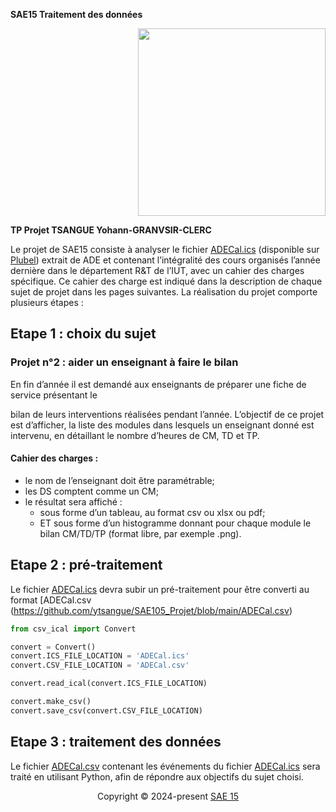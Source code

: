 
**SAE15 Traitement des données**

<p align="right">
   <img src="https://www.hostblog.fr/wp-content/uploads/2021/06/dut-reseaux-telecommunication-840x400.jpg" width="300"" />
</p>


 **TP Projet TSANGUE Yohann-GRANVSIR-CLERC**                                    


 Le projet de SAE15 consiste à analyser le fichier [ADECal.ics](https://github.com/ytsangue/SAE105_Projet/blob/main/ADECal.ics) 
 (disponible sur [Plubel](https://plubel-prod.u-bourgogne.fr/course/view.php?id=5152)) extrait de ADE et contenant l’intégralité des cours organisés l’année dernière dans le département
R&T de l’IUT, avec un cahier des charges spécifique. Ce cahier des charge est indiqué dans la description de chaque sujet de projet dans les pages suivantes.
La réalisation du projet comporte plusieurs étapes :  

## Etape 1 : choix du sujet
### Projet n°2 : aider un enseignant à faire le bilan  
   
En fin d’année il est demandé aux enseignants de préparer une fiche de service présentant le                    
    
   
bilan de leurs interventions réalisées pendant l’année. L’objectif de ce projet est d’afficher,
la liste des modules dans lesquels un enseignant donné est intervenu, en détaillant le nombre
d’heures de CM, TD et TP.  
   
#### Cahier des charges :  
   
   - le nom de l’enseignant doit être paramétrable;  
   - les DS comptent comme un CM;  
   - le résultat sera affiché :  
       - sous forme d’un tableau, au format csv ou xlsx ou pdf;  
       - ET sous forme d’un histogramme donnant pour chaque module le bilan CM/TD/TP (format libre, par exemple .png).  

## Etape 2 : pré-traitement  

Le fichier [ADECal.ics](https://github.com/ytsangue/SAE105_Projet/blob/main/ADECal.ics) devra subir un pré-traitement pour être converti au format [ADECal.csv (https://github.com/ytsangue/SAE105_Projet/blob/main/ADECal.csv)

```python
from csv_ical import Convert

convert = Convert()
convert.ICS_FILE_LOCATION = 'ADECal.ics'
convert.CSV_FILE_LOCATION = 'ADECal.csv'

convert.read_ical(convert.ICS_FILE_LOCATION)

convert.make_csv()
convert.save_csv(convert.CSV_FILE_LOCATION)
```

## Etape 3 : traitement des données  

Le fichier [ADECal.csv](https://github.com/ytsangue/SAE105_Projet/blob/main/ADECal.csv)
 contenant les événements du fichier [ADECal.ics](https://github.com/ytsangue/SAE105_Projet/blob/main/ADECal.ics) sera traité en utilisant
Python, afin de répondre aux objectifs du sujet choisi.


<p align="center">
  Copyright &copy; 2024-present <a href="https://github.com/ytsangue/SAE105_Projet" target="_blank">SAE 15 </a>
</p>
